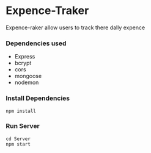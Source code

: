 # Expence-Traker

Expence-raker allow users to track there dally expence

### Dependencies used
* Express
* bcrypt
* cors
* mongoose
* nodemon

### Install Dependencies
    npm install

### Run Server
    cd Server
    npm start

